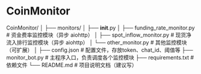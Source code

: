 # CoinMonitor

CoinMonitor/
│
├── monitors/
│   ├── __init__.py
│   ├── funding_rate_monitor.py       # 资金费率监控模块（异步 aiohttp）
│   ├── spot_inflow_monitor.py        # 现货净流入排行监控模块（异步 aiohttp）
│   └── other_monitor.py              # 其他监控模块（可扩展）
│
├── config.json                      # 配置文件，存放token、chat_id、阈值等
├── monitor_bot.py                  # 主程序入口，负责调度各个监控模块
├── requirements.txt                # 依赖文件
└── README.md                      # 项目说明文档（建议写）
